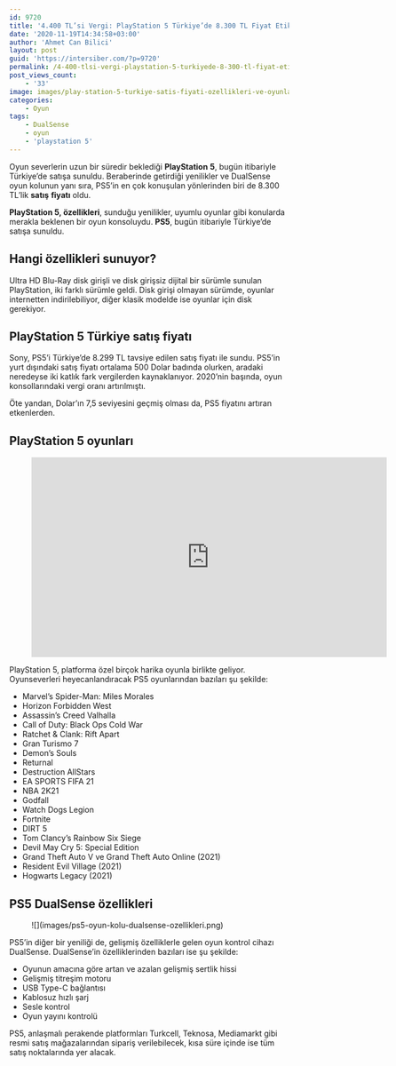 ```yaml
---
id: 9720
title: '4.400 TL’si Vergi: PlayStation 5 Türkiye’de 8.300 TL Fiyat Etiketiyle Satışta'
date: '2020-11-19T14:34:58+03:00'
author: 'Ahmet Can Bilici'
layout: post
guid: 'https://intersiber.com/?p=9720'
permalink: /4-400-tlsi-vergi-playstation-5-turkiyede-8-300-tl-fiyat-etiketiyle-satista/
post_views_count:
    - '33'
image: images/play-station-5-turkiye-satis-fiyati-ozellikleri-ve-oyunlari.png
categories:
    - Oyun
tags:
    - DualSense
    - oyun
    - 'playstation 5'
---
```


Oyun severlerin uzun bir süredir beklediği **PlayStation** **5**, bugün itibariyle Türkiye’de satışa sunuldu. Beraberinde getirdiği yenilikler ve DualSense oyun kolunun yanı sıra, PS5’in en çok konuşulan yönlerinden biri de 8.300 TL’lik **satış** **fiyatı** oldu.

**PlayStation 5, özellikleri**, sunduğu yenilikler, uyumlu oyunlar gibi konularda merakla beklenen bir oyun konsoluydu. **PS5**, bugün itibariyle Türkiye’de satışa sunuldu.

## Hangi özellikleri sunuyor?

Ultra HD Blu-Ray disk girişli ve disk girişsiz dijital bir sürümle sunulan PlayStation, iki farklı sürümle geldi. Disk girişi olmayan sürümde, oyunlar internetten indirilebiliyor, diğer klasik modelde ise oyunlar için disk gerekiyor.

## PlayStation 5 Türkiye satış fiyatı

Sony, PS5’i Türkiye’de 8.299 TL tavsiye edilen satış fiyatı ile sundu. PS5’in yurt dışındaki satış fiyatı ortalama 500 Dolar badında olurken, aradaki neredeyse iki katlık fark vergilerden kaynaklanıyor. 2020’nin başında, oyun konsollarındaki vergi oranı artırılmıştı.

Öte yandan, Dolar’ın 7,5 seviyesini geçmiş olması da, PS5 fiyatını artıran etkenlerden.

## PlayStation 5 oyunları

<figure class="wp-block-embed-youtube wp-block-embed is-type-video is-provider-youtube wp-embed-aspect-16-9 wp-has-aspect-ratio"><div class="wp-block-embed__wrapper"><span class="embed-youtube" style="text-align:center; display: block;"><iframe allowfullscreen="true" class="youtube-player" height="360" src="https://www.youtube.com/embed/NTunTURbyUU?version=3&rel=1&fs=1&autohide=2&showsearch=0&showinfo=1&iv_load_policy=1&wmode=transparent" style="border:0;" width="640"></iframe></span></div></figure>PlayStation 5, platforma özel birçok harika oyunla birlikte geliyor. Oyunseverleri heyecanlandıracak PS5 oyunlarından bazıları şu şekilde:

- Marvel’s Spider-Man: Miles Morales
- Horizon Forbidden West
- Assassin’s Creed Valhalla
- Call of Duty: Black Ops Cold War
- Ratchet &amp; Clank: Rift Apart
- Gran Turismo 7
- Demon’s Souls
- Returnal
- Destruction AllStars
- EA SPORTS FIFA 21
- NBA 2K21
- Godfall
- Watch Dogs Legion
- Fortnite
- DIRT 5
- Tom Clancy’s Rainbow Six Siege
- Devil May Cry 5: Special Edition
- Grand Theft Auto V ve Grand Theft Auto Online (2021)
- Resident Evil Village (2021)
- Hogwarts Legacy (2021)

## PS5 DualSense özellikleri

<figure class="wp-block-image size-large">![](images/ps5-oyun-kolu-dualsense-ozellikleri.png)</figure>PS5’in diğer bir yeniliği de, gelişmiş özelliklerle gelen oyun kontrol cihazı DualSense. DualSense’in özelliklerinden bazıları ise şu şekilde:

- Oyunun amacına göre artan ve azalan gelişmiş sertlik hissi
- Gelişmiş titreşim motoru
- USB Type-C bağlantısı
- Kablosuz hızlı şarj
- Sesle kontrol
- Oyun yayını kontrolü

PS5, anlaşmalı perakende platformları Turkcell, Teknosa, Mediamarkt gibi resmi satış mağazalarından sipariş verilebilecek, kısa süre içinde ise tüm satış noktalarında yer alacak.